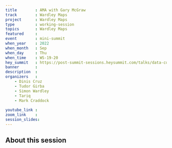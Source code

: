 ```yaml
---
title        : AMA with Gary McGraw
track        : Wardley Maps
project      : Wardley Maps
type         : working-session
topics       : Wardley Maps
featured     :
event        : mini-summit
when_year    : 2022
when_month   : Sep
when_day     : Thu
when_time    : WS-19-20
hey_summit   : https://post-summit-sessions.heysummit.com/talks/data-culture/
banner       : 
description  :
organizers   :
    - Dinis Cruz
    - Tudor Girba
    - Simon Wardley
    - Tariq
    - Mark Craddock
    
youtube_link : 
zoom_link    : 
session_slides:
---
```




## About this session

